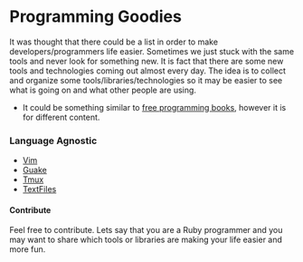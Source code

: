 # Programming Goodies
It was thought that there could be a list in order to make
developers/programmers life easier. Sometimes we just stuck with the same tools
and never look for something new. It is fact that there are some new tools and
technologies coming out almost every day. The idea is to collect and organize
some tools/libraries/technologies so it may be easier to see what is going on
and what other people are using.

* It could be something similar to [free programming
  books](https://github.com/vhf/free-programming-books), however it is for
  different content.

### Language Agnostic

* [Vim](https://github.com/vim/vim)
* [Guake](https://github.com/Guake/guake)
* [Tmux](https://github.com/tmux/tmux)
* [TextFiles](http://www.textfiles.com/)

#### Contribute
Feel free to contribute. Lets say that you are a Ruby programmer and you may
want to share which tools or libraries are making your life easier and more fun. 
